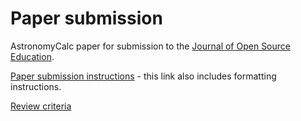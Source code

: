 # Paper submission

AstronomyCalc paper for submission to the [Journal of Open Source Education](https://jose.theoj.org/).

[Paper submission instructions](https://openjournals.readthedocs.io/en/jose/submitting.html) -
this link also includes formatting instructions.

[Review criteria](https://openjournals.readthedocs.io/en/jose/review_criteria.html)